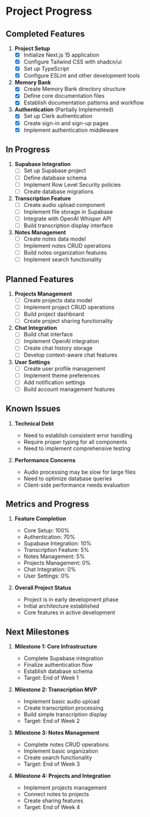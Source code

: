 # Project Progress

## Completed Features

1. **Project Setup**
   - [x] Initialize Next.js 15 application
   - [x] Configure Tailwind CSS with shadcn/ui
   - [x] Set up TypeScript
   - [x] Configure ESLint and other development tools

2. **Memory Bank**
   - [x] Create Memory Bank directory structure
   - [x] Define core documentation files
   - [x] Establish documentation patterns and workflow

3. **Authentication** (Partially Implemented)
   - [x] Set up Clerk authentication
   - [x] Create sign-in and sign-up pages
   - [x] Implement authentication middleware

## In Progress

1. **Supabase Integration**
   - [ ] Set up Supabase project
   - [ ] Define database schema
   - [ ] Implement Row Level Security policies
   - [ ] Create database migrations

2. **Transcription Feature**
   - [ ] Create audio upload component
   - [ ] Implement file storage in Supabase
   - [ ] Integrate with OpenAI Whisper API
   - [ ] Build transcription display interface

3. **Notes Management**
   - [ ] Create notes data model
   - [ ] Implement notes CRUD operations
   - [ ] Build notes organization features
   - [ ] Implement search functionality

## Planned Features

1. **Projects Management**
   - [ ] Create projects data model
   - [ ] Implement project CRUD operations
   - [ ] Build project dashboard
   - [ ] Create project sharing functionality

2. **Chat Integration**
   - [ ] Build chat interface
   - [ ] Implement OpenAI integration
   - [ ] Create chat history storage
   - [ ] Develop context-aware chat features

3. **User Settings**
   - [ ] Create user profile management
   - [ ] Implement theme preferences
   - [ ] Add notification settings
   - [ ] Build account management features

## Known Issues

1. **Technical Debt**
   - Need to establish consistent error handling
   - Require proper typing for all components
   - Need to implement comprehensive testing

2. **Performance Concerns**
   - Audio processing may be slow for large files
   - Need to optimize database queries
   - Client-side performance needs evaluation

## Metrics and Progress

1. **Feature Completion**
   - Core Setup: 100%
   - Authentication: 70%
   - Supabase Integration: 10%
   - Transcription Feature: 5%
   - Notes Management: 5%
   - Projects Management: 0%
   - Chat Integration: 0%
   - User Settings: 0%

2. **Overall Project Status**
   - Project is in early development phase
   - Initial architecture established
   - Core features in active development

## Next Milestones

1. **Milestone 1: Core Infrastructure**
   - Complete Supabase integration
   - Finalize authentication flow
   - Establish database schema
   - Target: End of Week 1

2. **Milestone 2: Transcription MVP**
   - Implement basic audio upload
   - Create transcription processing
   - Build simple transcription display
   - Target: End of Week 2

3. **Milestone 3: Notes Management**
   - Complete notes CRUD operations
   - Implement basic organization
   - Create search functionality
   - Target: End of Week 3

4. **Milestone 4: Projects and Integration**
   - Implement projects management
   - Connect notes to projects
   - Create sharing features
   - Target: End of Week 4 